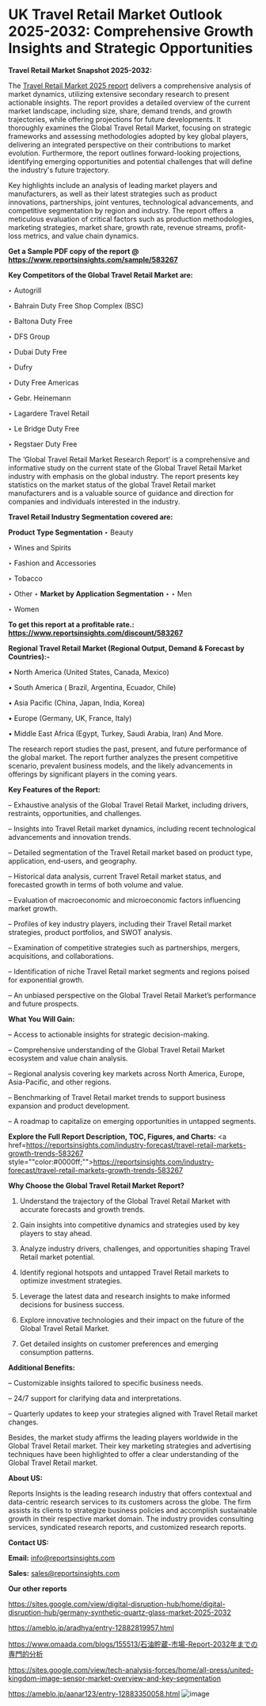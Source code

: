 # UK Travel Retail Market Outlook 2025-2032: Comprehensive Growth Insights and Strategic Opportunities

<strong>Travel Retail Market Snapshot 2025-2032:</strong>

The <a href=https://www.reportsinsights.com/sample/583267>Travel Retail Market 2025 report</a> delivers a comprehensive analysis of market dynamics, utilizing extensive secondary research to present actionable insights. The report provides a detailed overview of the current market landscape, including size, share, demand trends, and growth trajectories, while offering projections for future developments. It thoroughly examines the Global Travel Retail Market, focusing on strategic frameworks and assessing methodologies adopted by key global players, delivering an integrated perspective on their contributions to market evolution. Furthermore, the report outlines forward-looking projections, identifying emerging opportunities and potential challenges that will define the industry's future trajectory.

Key highlights include an analysis of leading market players and manufacturers, as well as their latest strategies such as product innovations, partnerships, joint ventures, technological advancements, and competitive segmentation by region and industry. The report offers a meticulous evaluation of critical factors such as production methodologies, marketing strategies, market share, growth rate, revenue streams, profit-loss metrics, and value chain dynamics.

<strong>Get a Sample PDF copy of the report @ <a href=https://www.reportsinsights.com/sample/583267 style=color:#0000ff;>https://www.reportsinsights.com/sample/583267</a></strong>

<strong>Key Competitors of the Global Travel Retail Market are:</strong>

‣ Autogrill

‣ Bahrain Duty Free Shop Complex (BSC)

‣ Baltona Duty Free

‣ DFS Group

‣ Dubai Duty Free

‣ Dufry

‣ Duty Free Americas

‣ Gebr. Heinemann

‣ Lagardere Travel Retail

‣ Le Bridge Duty Free

‣ Regstaer Duty Free

The ‘Global Travel Retail Market Research Report’ is a comprehensive and informative study on the current state of the Global Travel Retail Market industry with emphasis on the global industry. The report presents key statistics on the market status of the global Travel Retail market manufacturers and is a valuable source of guidance and direction for companies and individuals interested in the industry.

<strong>Travel Retail Industry Segmentation covered are:</strong>

<strong>Product Type Segmentation</strong>
‣
Beauty

‣ Wines and Spirits

‣ Fashion and Accessories

‣ Tobacco

‣ Other
‣ 
<strong>Market by Application Segmentation</strong>
‣
‣  Men

‣ Women

<strong>To get this report at a profitable rate.: <a href=https://www.reportsinsights.com/discount/583267 style=color:#0000ff;>https://www.reportsinsights.com/discount/583267</a></strong>

<strong>Regional Travel Retail Market (Regional Output, Demand &amp; Forecast by Countries):-</strong>

• North America (United States, Canada, Mexico)

• South America ( Brazil, Argentina, Ecuador, Chile)

• Asia Pacific (China, Japan, India, Korea)

• Europe (Germany, UK, France, Italy)

• Middle East Africa (Egypt, Turkey, Saudi Arabia, Iran) And More.

The research report studies the past, present, and future performance of the global market. The report further analyzes the present competitive scenario, prevalent business models, and the likely advancements in offerings by significant players in the coming years.

<strong>Key Features of the Report:</strong>

– Exhaustive analysis of the Global Travel Retail Market, including drivers, restraints, opportunities, and challenges.

– Insights into Travel Retail market dynamics, including recent technological advancements and innovation trends.

– Detailed segmentation of the Travel Retail market based on product type, application, end-users, and geography.

– Historical data analysis, current Travel Retail market status, and forecasted growth in terms of both volume and value.

– Evaluation of macroeconomic and microeconomic factors influencing market growth.

– Profiles of key industry players, including their Travel Retail market strategies, product portfolios, and SWOT analysis.

– Examination of competitive strategies such as partnerships, mergers, acquisitions, and collaborations.

– Identification of niche Travel Retail market segments and regions poised for exponential growth.

– An unbiased perspective on the Global Travel Retail Market’s performance and future prospects.

<strong>What You Will Gain:</strong>

– Access to actionable insights for strategic decision-making.

– Comprehensive understanding of the Global Travel Retail Market ecosystem and value chain analysis.

– Regional analysis covering key markets across North America, Europe, Asia-Pacific, and other regions.

– Benchmarking of Travel Retail market trends to support business expansion and product development.

– A roadmap to capitalize on emerging opportunities in untapped segments.

<strong>Explore the Full Report Description, TOC, Figures, and Charts:</strong>
<a href=https://reportsinsights.com/industry-forecast/travel-retail-markets-growth-trends-583267 style=""color:#0000ff;"">https://reportsinsights.com/industry-forecast/travel-retail-markets-growth-trends-583267</a>

<strong>Why Choose the Global Travel Retail Market Report?</strong>

1. Understand the trajectory of the Global Travel Retail Market with accurate forecasts and growth trends.

2. Gain insights into competitive dynamics and strategies used by key players to stay ahead.

3. Analyze industry drivers, challenges, and opportunities shaping Travel Retail market potential.

4. Identify regional hotspots and untapped Travel Retail markets to optimize investment strategies.

5. Leverage the latest data and research insights to make informed decisions for business success.

6. Explore innovative technologies and their impact on the future of the Global Travel Retail Market.

7. Get detailed insights on customer preferences and emerging consumption patterns.

<strong>Additional Benefits:</strong>

– Customizable insights tailored to specific business needs.

– 24/7 support for clarifying data and interpretations.

– Quarterly updates to keep your strategies aligned with Travel Retail market changes.

Besides, the market study affirms the leading players worldwide in the Global Travel Retail market. Their key marketing strategies and advertising techniques have been highlighted to offer a clear understanding of the Global Travel Retail market.

<strong><strong>About US</strong>:</strong>

Reports Insights is the leading research industry that offers contextual and data-centric research services to its customers across the globe. The firm assists its clients to strategize business policies and accomplish sustainable growth in their respective market domain. The industry provides consulting services, syndicated research reports, and customized research reports.

<strong>Contact US:</strong>

<p class=><b>Email:</b> <a href=mailto:info@reportsinsights.com>info@reportsinsights.com</a></p>
<p class=><b>Sales:</b> <a href=mailto:sales@reportsinsights.com>sales@reportsinsights.com</a></p>

<strong>Our other reports</strong>

<a href=https://sites.google.com/view/digital-disruption-hub/home/digital-disruption-hub/germany-synthetic-quartz-glass-market-2025-2032>https://sites.google.com/view/digital-disruption-hub/home/digital-disruption-hub/germany-synthetic-quartz-glass-market-2025-2032</a>

<a href=https://ameblo.jp/aradhya/entry-12882819957.html>https://ameblo.jp/aradhya/entry-12882819957.html</a>

<a href=https://www.omaada.com/blogs/155513/石油貯蔵-市場-Report-2032年までの専門的分析>https://www.omaada.com/blogs/155513/石油貯蔵-市場-Report-2032年までの専門的分析</a>

<a href=https://sites.google.com/view/tech-analysis-forces/home/all-press/united-kingdom-image-sensor-market-overview-and-key-segmentation>https://sites.google.com/view/tech-analysis-forces/home/all-press/united-kingdom-image-sensor-market-overview-and-key-segmentation</a>

<a href=https://ameblo.jp/aanar123/entry-12883350058.html>https://ameblo.jp/aanar123/entry-12883350058.html</a>
![image](https://github.com/user-attachments/assets/fc84862d-ee68-44f1-8a03-3200a8d408c8)
